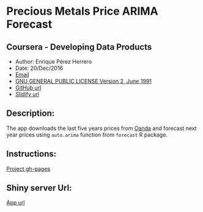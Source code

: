 # Precious Metals Price ARIMA Forecast

## Coursera - Developing Data Products

* Author:  Enrique Pérez Herrero  
* Date: 20/Dec/2016  
* [Email](mailto:eph.project1500@gmail.com)  
* [GNU GENERAL PUBLIC LICENSE Version 2, June 1991](https://github.com/EnriquePH/Precious-Metals-Prediction)  
* [GitHub url](https://github.com/EnriquePH/Precious-Metals-Prediction)
* [Slidify url](http://enriqueph.github.io/Precious-Metals-Slidify/)

## Description:
The app downloads the last five years prices from [Oanda](http://www.oanda.com)
and forecast next year prices using `auto.arima` function from `forecast` R
package. 

## Instructions:
[Project gh-pages](http://enriqueph.github.io/Precious-Metals-Prediction/)

## Shiny server Url:
[App url](https://kikesoft.shinyapps.io/Precious-Metals-Prediction) 